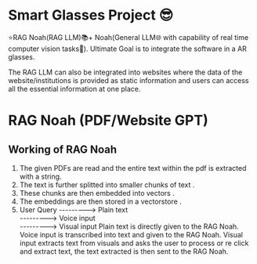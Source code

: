 # Smart Glasses Project 😎

⭐RAG Noah(RAG LLM)📚+ Noah(General LLM🌐 with capability of real time computer vision tasks🔭).  Ultimate Goal is to integrate the software in a AR glasses.

The RAG LLM can also be integrated into websites where the data of the website/institutions is provided as static information and users can access all the essential information at one place.


# RAG Noah (PDF/Website GPT)

## Working of RAG Noah

1) The given PDFs are read and the entire text within the pdf is extracted with a string.
2) The text is further splitted into smaller chunks of text .
3) These chunks are then embedded into vectors .
4) The embeddings are then stored in a vectorstore .
5) User Query ---------> Plain text   
              ---------> Voice input  
              ---------> Visual input 
Plain text is directly given to the RAG Noah.
Voice input is transcribed into text and given to the RAG Noah.
Visual input extracts text from visuals and asks the user to process or re click and extract text, the text extracted is then sent to the RAG Noah.
            